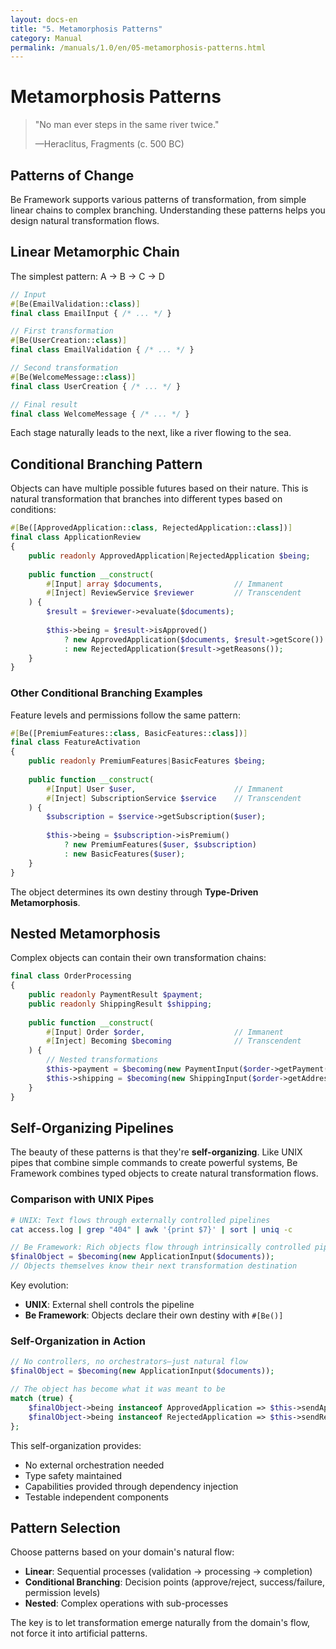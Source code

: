 ```yaml
---
layout: docs-en
title: "5. Metamorphosis Patterns"
category: Manual
permalink: /manuals/1.0/en/05-metamorphosis-patterns.html
---
```


# Metamorphosis Patterns

> "No man ever steps in the same river twice."
> 
> —Heraclitus, Fragments (c. 500 BC)

## Patterns of Change

Be Framework supports various patterns of transformation, from simple linear chains to complex branching. Understanding these patterns helps you design natural transformation flows.

## Linear Metamorphic Chain

The simplest pattern: A → B → C → D

```php
// Input
#[Be(EmailValidation::class)]
final class EmailInput { /* ... */ }

// First transformation
#[Be(UserCreation::class)]
final class EmailValidation { /* ... */ }

// Second transformation  
#[Be(WelcomeMessage::class)]
final class UserCreation { /* ... */ }

// Final result
final class WelcomeMessage { /* ... */ }
```

Each stage naturally leads to the next, like a river flowing to the sea.

## Conditional Branching Pattern

Objects can have multiple possible futures based on their nature. This is natural transformation that branches into different types based on conditions:

```php
#[Be([ApprovedApplication::class, RejectedApplication::class])]
final class ApplicationReview
{
    public readonly ApprovedApplication|RejectedApplication $being;
    
    public function __construct(
        #[Input] array $documents,                // Immanent
        #[Inject] ReviewService $reviewer         // Transcendent
    ) {
        $result = $reviewer->evaluate($documents);
        
        $this->being = $result->isApproved()
            ? new ApprovedApplication($documents, $result->getScore())
            : new RejectedApplication($result->getReasons());
    }
}
```

### Other Conditional Branching Examples

Feature levels and permissions follow the same pattern:

```php
#[Be([PremiumFeatures::class, BasicFeatures::class])]
final class FeatureActivation
{
    public readonly PremiumFeatures|BasicFeatures $being;
    
    public function __construct(
        #[Input] User $user,                      // Immanent
        #[Inject] SubscriptionService $service    // Transcendent
    ) {
        $subscription = $service->getSubscription($user);
        
        $this->being = $subscription->isPremium()
            ? new PremiumFeatures($user, $subscription)
            : new BasicFeatures($user);
    }
}
```

The object determines its own destiny through **Type-Driven Metamorphosis**.



## Nested Metamorphosis

Complex objects can contain their own transformation chains:

```php
final class OrderProcessing
{
    public readonly PaymentResult $payment;
    public readonly ShippingResult $shipping;
    
    public function __construct(
        #[Input] Order $order,                    // Immanent
        #[Inject] Becoming $becoming              // Transcendent
    ) {
        // Nested transformations
        $this->payment = $becoming(new PaymentInput($order->getPayment()));
        $this->shipping = $becoming(new ShippingInput($order->getAddress()));
    }
}
```

## Self-Organizing Pipelines

The beauty of these patterns is that they're **self-organizing**. Like UNIX pipes that combine simple commands to create powerful systems, Be Framework combines typed objects to create natural transformation flows.

### Comparison with UNIX Pipes

```bash
# UNIX: Text flows through externally controlled pipelines
cat access.log | grep "404" | awk '{print $7}' | sort | uniq -c
```

```php
// Be Framework: Rich objects flow through intrinsically controlled pipelines
$finalObject = $becoming(new ApplicationInput($documents));
// Objects themselves know their next transformation destination
```

Key evolution:
- **UNIX**: External shell controls the pipeline
- **Be Framework**: Objects declare their own destiny with `#[Be()]`

### Self-Organization in Action

```php
// No controllers, no orchestrators—just natural flow
$finalObject = $becoming(new ApplicationInput($documents));

// The object has become what it was meant to be
match (true) {
    $finalObject->being instanceof ApprovedApplication => $this->sendApprovalEmail($finalObject->being),
    $finalObject->being instanceof RejectedApplication => $this->sendRejectionEmail($finalObject->being),
};
```

This self-organization provides:
- No external orchestration needed
- Type safety maintained
- Capabilities provided through dependency injection
- Testable independent components

## Pattern Selection

Choose patterns based on your domain's natural flow:

- **Linear**: Sequential processes (validation → processing → completion)
- **Conditional Branching**: Decision points (approve/reject, success/failure, permission levels)
- **Nested**: Complex operations with sub-processes

The key is to let transformation emerge naturally from the domain's flow, not force it into artificial patterns.
